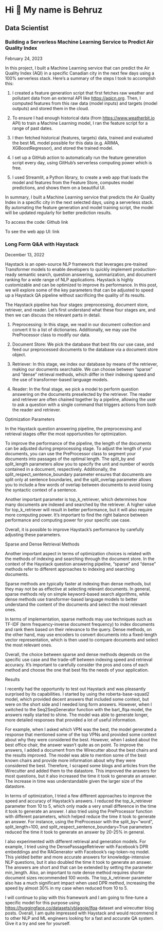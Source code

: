 Hi 👋 My name is Behruz
=======================

Data Scientist
------------------------------------

### Building a Serverless Machine Learning Service to Predict Air Quality Index
February 24, 2023

In this project, I built a Machine Learning service that can predict the Air Quality Index (AQI) in a specific Canadian city in the next few days using a 100% serverless stack. Here’s a summary of the steps I took to accomplish this:

1. I created a feature generation script that first fetches raw weather and pollutant data from an external API like https://aqicn.org. Then, I computed features from this raw data (model inputs) and targets (model outputs) and stored them in the cloud.

2. To ensure I had enough historical data (from https://www.weatherbit.io API) to train a Machine Learning model, I ran the feature script for a range of past dates.

3. I then fetched historical (features, targets) data, trained and evaluated the best ML model possible for this data (e.g. ARIMA, XGBoostRegressor), and stored the trained model.

4. I set up a GitHub action to automatically run the feature generation script every day, using GitHub’s serverless computing power which is free.

5. I used Streamlit, a Python library, to create a web app that loads the model and features from the Feature Store, computes model predictions, and shows them on a beautiful UI.

In summary, I built a Machine Learning service that predicts the Air Quality Index in a specific city in the next selected days, using a serverless stack. By automating the feature generation and model training script, the model will be updated regularly for better prediction results.

To access the code: Github link

To see the web app UI: link


### Long Form Q&A with Haystack
December 13, 2022

Haystack is an open-source NLP framework that leverages pre-trained Transformer models to enable developers to quickly implement production-ready semantic search, question answering, summarization, and document ranking for a wide range of NLP applications. Haystack is highly customizable and can be optimized to improve its performance. In this post, we will explore some of the key parameters that can be adjusted to speed up a Haystack QA pipeline without sacrificing the quality of its results.

The Haystack pipeline has four stages: preprocessing, document store, retriever, and reader. Let’s first understand what these four stages are, and then we can discuss the relevant parts in detail.

1. Preprocessing: In this stage, we read in our document collection and convert it to a list of dictionaries. Additionally, we may use the PreProcessor class to modify our data.

2. Document Store: We pick the database that best fits our use case, and feed our preprocessed documents to the database via a document store object.

3. Retriever: In this stage, we index our database by means of the retriever, making our documents searchable. We can choose between “sparse” and “dense” retrieval methods, which differ in their indexing speed and the use of transformer-based language models.

4. Reader: In the final stage, we pick a model to perform question answering on the documents preselected by the retriever. The reader and retriever are often chained together by a pipeline, allowing the user to ask a question with a single command that triggers actions from both the reader and retriever.


Optimization Parameters

In the Haystack question answering pipeline, the preprocessing and retrieval stages offer the most opportunities for optimization.

To improve the performance of the pipeline, the length of the documents can be adjusted during preprocessing stage. To adjust the length of your documents, you can use the PreProcessor class to segment your documents into passages of the optimal length. The split_by and split_length parameters allow you to specify the unit and number of words contained in a document, respectively. Additionally, the split_respect_sentence_boundary parameter ensures that documents are split only at sentence boundaries, and the split_overlap parameter allows you to include a few words of overlap between documents to avoid losing the syntactic context of a sentence.

Another important parameter is top_k_retriever, which determines how many documents are indexed and searched by the retriever. A higher value for top_k_retriever will result in better performance, but it will also require more computing power. It’s important to find the right balance between performance and computing power for your specific use case.

Overall, it is possible to improve Haystack’s performance by carefully adjusting these parameters.


Sparse and Dense Retrieval Methods

Another important aspect in terms of optimization choices is related with the methods of indexing and searching through the document store. In the context of the Haystack question answering pipeline, “sparse” and “dense” methods refer to different approaches to indexing and searching documents.

Sparse methods are typically faster at indexing than dense methods, but they may not be as effective at selecting relevant documents. In general, sparse methods rely on simple keyword-based search algorithms, while dense methods use transformer-based language models to better understand the content of the documents and select the most relevant ones.

In terms of implementation, sparse methods may use techniques such as TF-IDF (term frequency-inverse document frequency) to index documents and rank them based on their relevance to the query. Dense methods, on the other hand, may use encoders to convert documents into a fixed-length vector representation, which is then used to compare documents and select the most relevant ones.

Overall, the choice between sparse and dense methods depends on the specific use case and the trade-off between indexing speed and retrieval accuracy. It’s important to carefully consider the pros and cons of each method and choose the one that best fits the needs of your application.


Results

I recently had the opportunity to test out Haystack and was pleasantly surprised by its capabilities. I started by using the roberta-base-squad2 model, which provided decent answers that included some context, but were on the short side and I needed long form answers. However, when I switched to the Seq2SeqGenerator function with the bart_lfqa model, the answers really started to shine. The model was able to generate longer, more detailed responses that provided a lot of useful information.

For example, when I asked which VPN was the best, the model generated a response that mentioned some of the top VPNs and provided some context about why they were considered the best. However, when I asked about the best office chair, the answer wasn’t quite as on point. To improve the answers, I added a document from the Wirecutter about the best chairs and the results improved. The model was able to mention some of the best known chairs and provide more information about why they were considered the best. Therefore, I scraped some blogs and articles from the Wirecutter and added them to the datastore. This improved the answers for most questions, but it also increased the time it took to generate an answer. The increase in time was understandable given the larger size of the datastore.

In terms of optimization, I tried a few different approaches to improve the speed and accuracy of Haystack’s answers. I reduced the top_k_retriever parameter from 10 to 5, which only made a very small difference in the time it took to generate an answer. I also tried using the PreProcessor function with different parameters, which helped reduce the time it took to generate an answer. For instance, using the PreProcessor with the split_by=”word”, split_length=100, and split_respect_sentence_boundary=True parameters reduced the time it took to generate an answer by 20-25% in general.

I also experimented with different retrieval and generation models. For example, I tried using the DensePassageRetriever with Facebook’s DPR embeddings and the RAGenerator with Facebook’s rag-token-nq model. This yielded better and more accurate answers for knowledge-intensive NLP questions, but it also doubled the time it took to generate an answer. The answers are short and that can be extended by setting the parameter min_length. Also, an important to note dense method requires shorter document sizes recommended 100 words. The top_k_retriever parameter also has a much significant impact when used DPR method, increasing the speed by almost 30% in my case when reduced from 10 to 5.

I will continue to play with this framework and I am going to fine-tune a specific model for this purpose using https://huggingface.co/datasets/vblagoje/lfqa dataset and wirecutter blog posts. Overall, I am quite impressed with Haystack and would recommend it to other NLP and ML engineers looking for a fast and accurate QA system. Give it a try and see for yourself.
